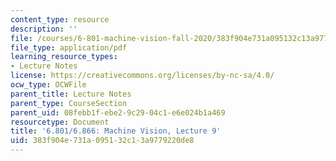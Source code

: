 ```yaml
---
content_type: resource
description: ''
file: /courses/6-801-machine-vision-fall-2020/383f904e731a095132c13a9779220de8_MIT6_801F20_lec9.pdf
file_type: application/pdf
learning_resource_types:
- Lecture Notes
license: https://creativecommons.org/licenses/by-nc-sa/4.0/
ocw_type: OCWFile
parent_title: Lecture Notes
parent_type: CourseSection
parent_uid: 08febb1f-ebe2-9c29-04c1-e6e024b1a469
resourcetype: Document
title: '6.801/6.866: Machine Vision, Lecture 9'
uid: 383f904e-731a-0951-32c1-3a9779220de8
---
```

